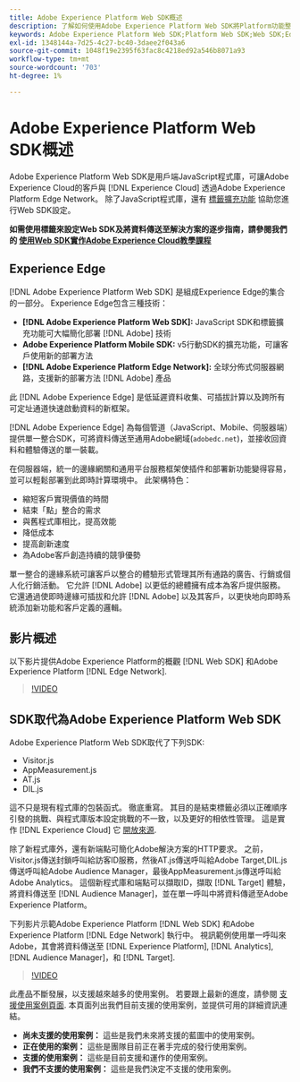 ```yaml
---
title: Adobe Experience Platform Web SDK概述
description: 了解如何使用Adobe Experience Platform Web SDK將Platform功能整合至您的網站。
keywords: Adobe Experience Platform Web SDK;Platform Web SDK;Web SDK;Edge;Visitor.js;AppMeasurement.js;AT.js;DIL.js;Web SDK;SDK;Web SDK;Launch；啟動
exl-id: 1348144a-7d25-4c27-bc40-3daee2f043a6
source-git-commit: 1048f19e2395f63fac8c4218ed92a546b8071a93
workflow-type: tm+mt
source-wordcount: '703'
ht-degree: 1%

---
```


# Adobe Experience Platform Web SDK概述

Adobe Experience Platform Web SDK是用戶端JavaScript程式庫，可讓Adobe Experience Cloud的客戶與 [!DNL Experience Cloud] 透過Adobe Experience Platform Edge Network。 除了JavaScript程式庫，還有 [標籤擴充功能](./extension/web-sdk-extension-configuration.md) 協助您進行Web SDK設定。

**如需使用標籤來設定Web SDK及將資料傳送至解決方案的逐步指南，請參閱我們的 [使用Web SDK實作Adobe Experience Cloud教學課程](https://experienceleague.adobe.com/docs/platform-learn/implement-web-sdk/overview.html?lang=en)**

## Experience Edge

[!DNL Adobe Experience Platform Web SDK] 是組成Experience Edge的集合的一部分。 Experience Edge包含三種技術：

* **[!DNL Adobe Experience Platform Web SDK]:** JavaScript SDK和標籤擴充功能可大幅簡化部署 [!DNL Adobe] 技術
* **Adobe Experience Platform Mobile SDK:** v5行動SDK的擴充功能，可讓客戶使用新的部署方法
* **[!DNL Adobe Experience Platform Edge Network]:** 全球分佈式伺服器網路，支援新的部署方法 [!DNL Adobe] 產品

此 [!DNL Adobe Experience Edge] 是低延遲資料收集、可插拔計算以及跨所有可定址通道快速啟動資料的新框架。

[!DNL Adobe Experience Edge] 為每個管道（JavaScript、Mobile、伺服器端）提供單一整合SDK，可將資料傳送至通用Adobe網域(`adobedc.net`)，並接收回資料和體驗傳送的單一裝載。

在伺服器端，統一的邊緣網關和通用平台服務框架使插件和部署新功能變得容易，並可以輕鬆部署到此即時計算環境中。  此架構特色：

* 縮短客戶實現價值的時間
* 結束「點」整合的需求
* 與舊程式庫相比，提高效能
* 降低成本
* 提高創新速度
* 為Adobe客戶創造持續的競爭優勢

單一整合的邊緣系統可讓客戶以整合的體驗形式管理其所有通路的廣告、行銷或個人化行銷活動。  它允許 [!DNL Adobe] 以更低的總體擁有成本為客戶提供服務。  它還通過使即時邊緣可插拔和允許 [!DNL Adobe] 以及其客戶，以更快地向即時系統添加新功能和客戶定義的邏輯。

## 影片概述

以下影片提供Adobe Experience Platform的概觀 [!DNL Web SDK] 和Adobe Experience Platform [!DNL Edge Network].

>[!VIDEO](https://video.tv.adobe.com/v/34141?quality=12&learn=on)

## SDK取代為Adobe Experience Platform Web SDK

Adobe Experience Platform Web SDK取代了下列SDK:

* Visitor.js
* AppMeasurement.js
* AT.js
* DIL.js

這不只是現有程式庫的包裝函式。 徹底重寫。 其目的是結束標籤必須以正確順序引發的挑戰、與程式庫版本設定挑戰的不一致，以及更好的相依性管理。 這是實作 [!DNL Experience Cloud] 它 [開放來源](https://github.com/adobe/alloy).

除了新程式庫外，還有新端點可簡化Adobe解決方案的HTTP要求。 之前，Visitor.js傳送封鎖呼叫給訪客ID服務，然後AT.js傳送呼叫給Adobe Target,DIL.js傳送呼叫給Adobe Audience Manager，最後AppMeasurement.js傳送呼叫給Adobe Analytics。 這個新程式庫和端點可以擷取ID，擷取 [!DNL Target] 體驗，將資料傳送至 [!DNL Audience Manager]，並在單一呼叫中將資料傳遞至Adobe Experience Platform。

下列影片示範Adobe Experience Platform [!DNL Web SDK] 和Adobe Experience Platform [!DNL Edge Network] 執行中。 視訊範例使用單一呼叫來Adobe，其會將資料傳送至 [!DNL Experience Platform], [!DNL Analytics], [!DNL Audience Manager]，和 [!DNL Target].

>[!VIDEO](https://video.tv.adobe.com/v/34148?quality=12&learn=on)

此產品不斷發展，以支援越來越多的使用案例。 若要跟上最新的進度，請參閱 [支援使用案例頁面](https://experienceleague.adobe.com/docs/experience-platform/edge/fundamentals/supported-use-cases.html). 本頁面列出我們目前支援的使用案例，並提供可用的詳細資訊連結。

* **尚未支援的使用案例：** 這些是我們未來將支援的藍圖中的使用案例。
* **正在使用的案例：** 這些是團隊目前正在著手完成的發行使用案例。
* **支援的使用案例：** 這些是目前支援和運作的使用案例。
* **我們不支援的使用案例：** 這些是我們決定不支援的使用案例。
